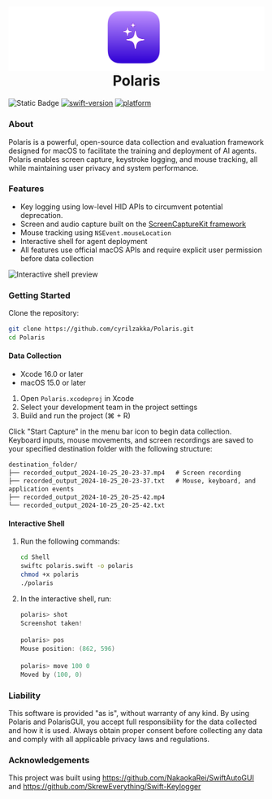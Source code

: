 <p align="center" style="margin-bottom: 0;">
  <img src="assets/banner.png" alt="Polaris Banner">
</p>
<h1 align="center" style="margin-top: 0;">Polaris</h1>

![Static Badge](https://img.shields.io/badge/License-Apache-orange)
[![swift-version](https://img.shields.io/badge/Swift-6.0-brightgreen.svg)](https://github.com/apple/swift)
[![platform](https://img.shields.io/badge/Platform-macOS_15.0-blue.svg)](https://github.com/apple/swift)


### About
Polaris is a powerful, open-source data collection and evaluation framework designed for macOS to facilitate the training and deployment of AI agents. Polaris enables screen capture, keystroke logging, and mouse tracking, all while maintaining user privacy and system performance.

### Features
- Key logging using low-level HID APIs to circumvent potential deprecation.
- Screen and audio capture built on the [ScreenCaptureKit framework ](https://developer.apple.com/documentation/screencapturekit/)
- Mouse tracking using `NSEvent.mouseLocation`
- Interactive shell for agent deployment
- All features use official macOS APIs and require explicit user permission before data collection

<img width="730" alt="Interactive shell preview" src="https://github.com/user-attachments/assets/66d82302-caa2-4fb0-9282-bbb3e1cde77d">


### Getting Started
Clone the repository:
   ```bash
   git clone https://github.com/cyrilzakka/Polaris.git
   cd Polaris
   ```

#### Data Collection
- Xcode 16.0 or later
- macOS 15.0 or later
1. Open `Polaris.xcodeproj` in Xcode
2. Select your development team in the project settings
3. Build and run the project (⌘ + R)

Click "Start Capture" in the menu bar icon to begin data collection. Keyboard inputs, mouse movements, and screen recordings are saved to your specified destination folder with the following structure:
```
destination_folder/
├── recorded_output_2024-10-25_20-23-37.mp4   # Screen recording
├── recorded_output_2024-10-25_20-23-37.txt   # Mouse, keyboard, and application events
├── recorded_output_2024-10-25_20-25-42.mp4
└── recorded_output_2024-10-25_20-25-42.txt
```

#### Interactive Shell
1. Run the following commands:
   ```bash
   cd Shell
   swiftc polaris.swift -o polaris
   chmod +x polaris
   ./polaris
   ```
2. In the interactive shell, run:
    ```swift
    polaris> shot
    Screenshot taken!
    
    polaris> pos
    Mouse position: (862, 596)
    
    polaris> move 100 0
    Moved by (100, 0)
    ```

### Liability
This software is provided "as is", without warranty of any kind. By using Polaris and PolarisGUI, you accept full responsibility for the data collected and how it is used. Always obtain proper consent before collecting any data and comply with all applicable privacy laws and regulations.

### Acknowledgements
This project was built using https://github.com/NakaokaRei/SwiftAutoGUI and https://github.com/SkrewEverything/Swift-Keylogger
